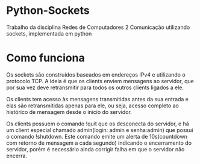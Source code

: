 # Python-Sockets

Trabalho da disciplina Redes de Computadores 2
Comunicação utilizando sockets, implementada em python

# Como funciona

Os sockets são construídos baseados em endereços IPv4 e utilizando o protocolo TCP.
A ideia é que os clients enviem mensagens ao servidor, que por sua vez deve retransmitir para todos os outros clients ligados a ele.

Os clients tem acesso às mensagens transmitidas antes da sua entrada e elas são retransmitidas apenas para ele, ou seja, acesso completo ao histórico de mensagem desde o inicio do servidor.

Os clients possuem o comando !quit que os desconecta do servidor, e há um client especial chamado admin(login: admin e senha:admin) que possui o comando !shutdown.
Este comando emite um alerta de 10s(countdown com retorno de mensagem a cada segundo) indicando o encerramento do servidor, porém é necessário ainda corrigir falha em que o servidor não encerra.
